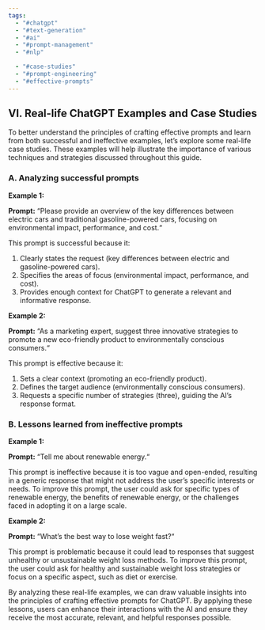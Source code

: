 ```yaml
---
tags:
  - "#chatgpt"
  - "#text-generation"
  - "#ai"
  - "#prompt-management"
  - "#nlp"

  - "#case-studies"
  - "#prompt-engineering"
  - "#effective-prompts"
---
```

## VI. Real-life ChatGPT Examples and Case Studies

To better understand the principles of crafting effective prompts and learn from both successful and ineffective examples, let’s explore some real-life case studies. These examples will help illustrate the importance of various techniques and strategies discussed throughout this guide.

### A. Analyzing successful prompts

**Example 1:**

**Prompt:** “Please provide an overview of the key differences between electric cars and traditional gasoline-powered cars, focusing on environmental impact, performance, and cost.“

This prompt is successful because it:

1. Clearly states the request (key differences between electric and gasoline-powered cars).
2. Specifies the areas of focus (environmental impact, performance, and cost).
3. Provides enough context for ChatGPT to generate a relevant and informative response.

**Example 2:**

**Prompt:** “As a marketing expert, suggest three innovative strategies to promote a new eco-friendly product to environmentally conscious consumers.“

This prompt is effective because it:

1. Sets a clear context (promoting an eco-friendly product).
2. Defines the target audience (environmentally conscious consumers).
3. Requests a specific number of strategies (three), guiding the AI’s response format.

### B. Lessons learned from ineffective prompts

**Example 1:**

**Prompt:** “Tell me about renewable energy.“

This prompt is ineffective because it is too vague and open-ended, resulting in a generic response that might not address the user’s specific interests or needs. To improve this prompt, the user could ask for specific types of renewable energy, the benefits of renewable energy, or the challenges faced in adopting it on a large scale.

**Example 2:**

**Prompt:** “What’s the best way to lose weight fast?“

This prompt is problematic because it could lead to responses that suggest unhealthy or unsustainable weight loss methods. To improve this prompt, the user could ask for healthy and sustainable weight loss strategies or focus on a specific aspect, such as diet or exercise.

By analyzing these real-life examples, we can draw valuable insights into the principles of crafting effective prompts for ChatGPT. By applying these lessons, users can enhance their interactions with the AI and ensure they receive the most accurate, relevant, and helpful responses possible.